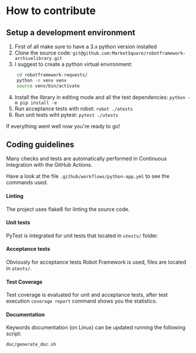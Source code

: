 # How to contribute

## Setup a development environment

1) First of all make sure to have a 3.x python version installed
2) Clone the source code:
    `git@github.com:MarketSquare/robotframework-archivelibrary.git`
3) I suggest to create a python virtual environment:
```sh
    cd robotframework-requests/
    python -m venv venv
    source venv/bin/activate
```
4) Install the library in editing mode and all the test dependencies:
    `python -m pip install -e`
5) Run acceptance tests with robot:
    `robot ./atests`
6) Run unit tests wiht pytest:
    `pytest ./utests`

If everything went well now you're ready to go!

## Coding guidelines

Many checks and tests are automatically performed in Continuous Integration with the
GitHub Actions.

Have a look at the file `.github/workflows/python-app.yml` to see the commands used. 

#### Linting

The project uses flake8 for linting the source code.

#### Unit tests

PyTest is integrated for unit tests that located in `utests/` folder.

#### Acceptance tests

Obviously for acceptance tests Robot Framework is used, files are located in `atests/`.
   
#### Test Coverage

Test coverage is evaluated for unit and acceptance tests, after test execution 
`coverage report` command shows you the statistics. 

#### Documentation

Keywords documentation (on Linux) can be updated running the following script:

`doc/generate_doc.sh`
